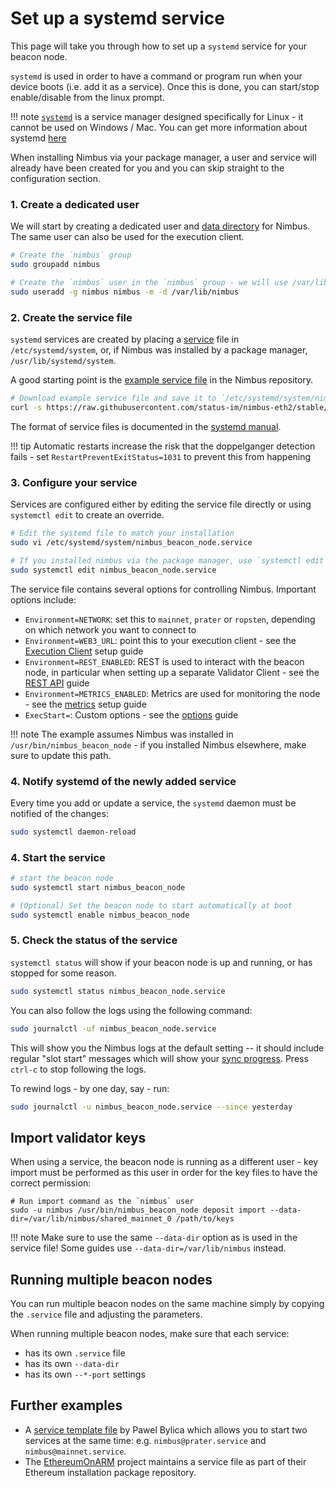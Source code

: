 # Set up a systemd service

This page will take you through how to set up a `systemd` service for your beacon node.

`systemd` is used in order to have a command or program run when your device boots (i.e. add it as a service). Once this is done, you can start/stop enable/disable from the linux prompt.

!!! note
    [`systemd`](https://systemd.io/) is a service manager designed specifically for Linux - it cannot be used on Windows / Mac. You can get more information about systemd [here](https://fedoramagazine.org/what-is-an-init-system/)

When installing Nimbus via your package manager, a user and service will already have been created for you and you can skip straight to the configuration section.

### 1. Create a dedicated user

We will start by creating a dedicated user and [data directory](./data-dir.md) for Nimbus. The same user can also be used for the execution client.

```sh
# Create the `nimbus` group
sudo groupadd nimbus

# Create the `nimbus` user in the `nimbus` group - we will use /var/lib/nimbus as data directory.
sudo useradd -g nimbus nimbus -m -d /var/lib/nimbus
```

### 2. Create the service file

`systemd` services are created by placing a [service](https://www.freedesktop.org/software/systemd/man/systemd.service.html) file in `/etc/systemd/system`, or, if Nimbus was installed by a package manager, `/usr/lib/systemd/system`.

A good starting point is the [example service file](https://github.com/status-im/nimbus-eth2/blob/unstable/scripts/package_image/usr/lib/systemd/system/nimbus_beacon_node.service) in the Nimbus repository.

```sh
# Download example service file and save it to `/etc/systemd/system/nimbus_beacon_node.service`
curl -s https://raw.githubusercontent.com/status-im/nimbus-eth2/stable/scripts/package_image/usr/lib/systemd/system/nimbus_beacon_node.service | sudo tee /etc/systemd/system/nimbus_beacon_node.service > /dev/null
```

The format of service files is documented in the [systemd manual](https://www.freedesktop.org/software/systemd/man/systemd.service.html).

!!! tip
    Automatic restarts increase the risk that the doppelganger detection fails - set `RestartPreventExitStatus=1031` to prevent this from happening

### 3. Configure your service

Services are configured either by editing the service file directly or using `systemctl edit` to create an override.

```sh
# Edit the systemd file to match your installation
sudo vi /etc/systemd/system/nimbus_beacon_node.service

# If you installed nimbus via the package manager, use `systemctl edit` instead
sudo systemctl edit nimbus_beacon_node.service
```

The service file contains several options for controlling Nimbus. Important options include:

* `Environment=NETWORK`: set this to `mainnet`, `prater` or `ropsten`, depending on which network you want to connect to
* `Environment=WEB3_URL`: point this to your execution client - see the [Execution Client](./eth1.md) setup guide
* `Environment=REST_ENABLED`: REST is used to interact with the beacon node, in particular when setting up a separate Validator Client - see the [REST API](./rest-api.md) guide
* `Environment=METRICS_ENABLED`: Metrics are used for monitoring the node - see the [metrics](./metrics-pretty-pictures.md) setup guide
* `ExecStart=`: Custom options - see the [options](./options.md) guide

!!! note
    The example assumes Nimbus was installed in `/usr/bin/nimbus_beacon_node` - if you installed Nimbus elsewhere, make sure to update this path.

### 4. Notify systemd of the newly added service

Every time you add or update a service, the `systemd` daemon must be notified of the changes:

```sh
sudo systemctl daemon-reload
```

### 4. Start the service

```sh
# start the beacon node
sudo systemctl start nimbus_beacon_node

# (Optional) Set the beacon node to start automatically at boot
sudo systemctl enable nimbus_beacon_node
```

### 5. Check the status of the service

`systemctl status` will show if your beacon node is up and running, or has stopped for some reason.

```sh
sudo systemctl status nimbus_beacon_node.service
```

You can also follow the logs using the following command:

```sh
sudo journalctl -uf nimbus_beacon_node.service
```

This will show you the Nimbus logs at the default setting  -- it should include regular "slot start" messages which will show your [sync progress](./keep-an-eye.md#keep-track-of-your-syncing-progress). Press `ctrl-c` to stop following the logs.

To rewind logs - by one day, say - run:

```sh
sudo journalctl -u nimbus_beacon_node.service --since yesterday
```

## Import validator keys

When using a service, the beacon node is running as a different user - key import must be performed as this user in order for the key files to have the correct permission:

```
# Run import command as the `nimbus` user
sudo -u nimbus /usr/bin/nimbus_beacon_node deposit import --data-dir=/var/lib/nimbus/shared_mainnet_0 /path/to/keys
```

!!! note
    Make sure to use the same `--data-dir` option as is used in the service file! Some guides use `--data-dir=/var/lib/nimbus` instead.

## Running multiple beacon nodes

You can run multiple beacon nodes on the same machine simply by copying the `.service` file and adjusting the parameters.

When running multiple beacon nodes, make sure that each service:

* has its own `.service` file
* has its own `--data-dir`
* has its own `--*-port` settings

## Further examples

- A [service template file](https://github.com/chfast/ethereum-node/blob/main/nimbus%40.service) by Pawel Bylica which allows you to start two services at the same time: e.g. `nimbus@prater.service` and `nimbus@mainnet.service`.
- The [EthereumOnARM](https://github.com/diglos/ethereumonarm/blob/main/fpm-package-builder/nimbus/extras/nimbus.service) project maintains a service file as part of their Ethereum installation package repository.
